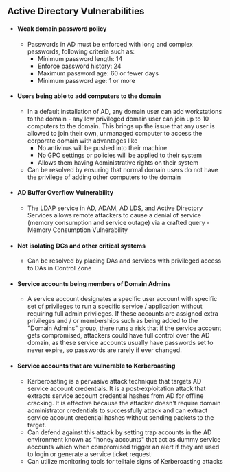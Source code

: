## Active Directory Vulnerabilities 

* #### Weak domain password policy
   * Passwords in AD must be enforced with long and complex passwords, following criteria such as:
      * Minimum password length: 14
      * Enforce password history: 24
      * Maximum password age: 60 or fewer days
      * Minimum password age: 1 or more
* #### Users being able to add computers to the domain
    * In a default installation of AD, any domain user can add workstations to the domain - any low privileged domain user can join up to 10 computers to the domain. This brings up the issue that any user is allowed to join their own, unmanaged computer to access the corporate domain with advantages like
      * No antivirus will be pushed into their machine
      * No GPO settings or policies will be applied to their system
      * Allows them having Administrative rights on their system
    * Can be resolved by ensuring that normal domain users do not have the privilege of adding other computers to the domain
* #### AD Buffer Overflow Vulnerability 
   * The LDAP service in AD, ADAM, AD LDS, and Active Directory Services allows remote attackers to cause a denial of service (memory consumption and service outage) via a crafted query - Memory Consumption Vulnerability
* #### Not isolating DCs and other critical systems
   * Can be resolved by placing DAs and services with privileged access to DAs in Control Zone
* #### Service accounts being members of Domain Admins
   * A service account designates a specific user account with specific set of privileges to run a specific service / application without requiring full admin privileges. If these accounts are assigned extra privileges and / or memberships such as being added to the "Domain Admins" group, there runs a risk that if the service account gets compromised, attackers could have full control over the AD domain, as these service accounts usually have passwords set to never expire, so passwords are rarely if ever changed.
* #### Service accounts that are vulnerable to Kerberoasting
  * Kerberoasting is a pervasive attack technique that targets AD service account credentials. It is a post-exploitation attack that extracts service account credential hashes from AD for offline cracking. It is effective because the attacker doesn't require domain administrator credentials to successfully attack and can extract service account credential hashes without sending packets to the target.
  * Can defend against this attack by setting trap accounts in the AD environment known as "honey accounts" that act as dummy service accounts which when compromised trigger an alert if they are used to login or generate a service ticket request
  * Can utilize monitoring tools for telltale signs of Kerberoasting attacks

